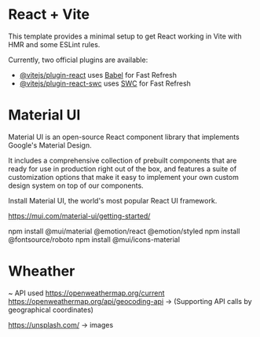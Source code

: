 # React + Vite

This template provides a minimal setup to get React working in Vite with HMR and some ESLint rules.

Currently, two official plugins are available:

- [@vitejs/plugin-react](https://github.com/vitejs/vite-plugin-react/blob/main/packages/plugin-react/README.md) uses [Babel](https://babeljs.io/) for Fast Refresh
- [@vitejs/plugin-react-swc](https://github.com/vitejs/vite-plugin-react-swc) uses [SWC](https://swc.rs/) for Fast Refresh

# Material UI

Material UI is an open-source React component library that implements Google's Material Design.

It includes a comprehensive collection of prebuilt components that are ready for use in production right out of the box, and features a suite of customization options that make it easy to implement your own custom design system on top of our components.

Install Material UI, the world's most popular React UI framework.

https://mui.com/material-ui/getting-started/


npm install @mui/material @emotion/react @emotion/styled
npm install @fontsource/roboto
npm install @mui/icons-material

# Wheather
~ API used 
https://openweathermap.org/current
https://openweathermap.org/api/geocoding-api    -> (Supporting API calls by geographical coordinates)


https://unsplash.com/       ->      images
